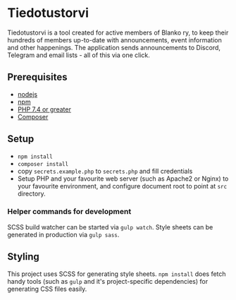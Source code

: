 # Tiedotustorvi

Tiedotustorvi is a tool created for active members of Blanko ry, to keep their hundreds of members up-to-date with announcements, event information and other happenings. The application sends announcements to Discord, Telegram and email lists - all of this via one click.

## Prerequisites

- [nodejs](https://nodejs.org/en/)
- [npm](https://www.npmjs.com/)
- [PHP 7.4 or greater](https://www.php.net/)
- [Composer](https://getcomposer.org/)

## Setup 

- `npm install`
- `composer install`
- copy `secrets.example.php` to `secrets.php` and fill credentials
- Setup PHP and your favourite web server (such as Apache2 or Nginx) to your favourite environment, and configure document root to point at `src` directory.

### Helper commands for development

SCSS build watcher can be started via `gulp watch`. Style sheets can be generated in production via `gulp sass`.

## Styling

This project uses SCSS for generating style sheets. `npm install` does fetch handy tools (such as `gulp` and it's project-specific dependencies) for generating CSS files easily. 
